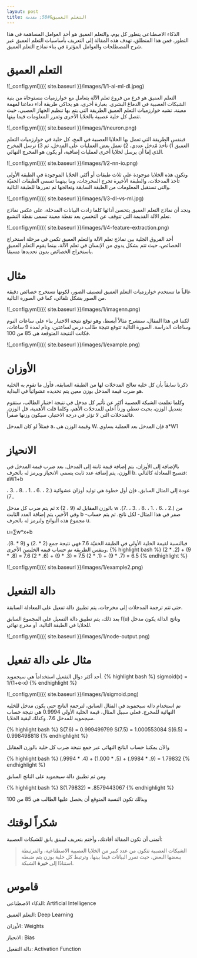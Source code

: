 ```yaml
---
layout: post
title: التعلم العميق&#58; مقدمة
---
```


الذكاء الاصطناعي يتطور كل يوم، والتعلم العميق هو أحد العوامل المساهمة في هذا التطور. فمن هذا المنطلق، تهدف هذه المقالة إلى التعريف بأساسيات التعلم العميق عبر شرح  المصطلحات والعوامل المؤثرة في بناء نماذج التعلم العميق.

# التعلم العميق

![_config.yml]({{ site.baseurl }}/images/1/1-ai-ml-dl.jpeg)

التعلم العميق هو فرع من فروع تعلم الآلة يتعامل مع خوارزميات مستوحاة من بنية الشبكات العصبية في الدماغ البشري. بعبارة أخرى، هو يحاكي طريقة أداء دماغنا لمهمة معينة. تشبه خوارزميات التعلم العميق الطريقة التي يتم بها تنظيم الجهاز العصبي، حيث تتصل كل خلية عصبية بالخلايا الأخرى وتمرر المعلومات فيما بينها.

![_config.yml]({{ site.baseurl }}/images/1/neuron.png)

فبنفس الطريقة التي تعمل بها الخلايا العصبية في المخ، كل خلية في خوارزميات التعلم العميق 1) تأخذ مٌدخل عددي، 2) تعمل بعض العمليات على المدخل، ثم 3) ترسل المخرج الذي إما أن يرسل لخلايا أخرى لعمليات إضافية، أو يكون هو المخرج النهائي.

![_config.yml]({{ site.baseurl }}/images/1/2-nn-io.png)

وتكون هذه الخلايا موجودة على ثلاث طبقات أو أكثر. الخلايا الموجودة في الطبقة الأولى تأخذ المدخلات، والطبقة الأخيرة تخرج المخرجات، وما بينهما تسمى الطبقات الخفيّة والتي تستقبل المعلومات من الطبقة السابقة وتعالجها ثم تمررها للطبقة التالية.

![_config.yml]({{ site.baseurl }}/images/1/3-dl-vs-ml.jpg)

ونجد أن نماذج التعلم العميق يتحسن أدائها كلما زادت البيانات المدخلة، على عكس نماذج تعلم الآلة القديمة التي تتوقف عن التحسن بعد نقطة معينة تسمى نقطة التشبع.

![_config.yml]({{ site.baseurl }}/images/1/4-feature-extraction.png)

أحد الفروق الجلية بين نماذج تعلم الآلة والتعلم العميق تكمن في مرحلة استخراج الخصائص، حيث تتم بشكل يدوي من الإنسان في تعلم الآلة، بينما يقوم التعلم العميق باستخراج الخصائص بدون تحديدها مسبقاً.

# مثال
غالباً ما تستخدم خوارزميات التعلم العميق لتصنيف الصور، لكونها تستخرج خصائص دقيقة من الصور بشكل تلقائي، كما في الصورة التالية.

![_config.yml]({{ site.baseurl }}/images/1/imagenn.png)

لكننا في هذا المقال، سنشرح مثالاً أبسط، وهو توقع نتيجة الاختبار بناء على ساعات النوم وساعات الدراسة. الصورة التالية تتوقع نتيجة طالب درس لساعتين، ونام لمدة 9 ساعات، فكانت النتيجة المتوقعة هي 85 من 100.

![_config.yml]({{ site.baseurl }}/images/1/example.png)

# الأوزان
ذكرنا سابقاً بأن كل خلية تعالج المدخلات لها من الطبقة السابقة، فأول ما تقوم به الخلية هو ضرب قيمة المدخل بوزن معين يتم تحديده عشوائياً في البداية. 

وكلما تعلمت الشبكة العصبية أكثر عن تأثير كل مدخل في نتيجة اختبار الطالب، ستقوم بتعديل الوزن، بحيث تعطي وزناً أعلى للمدخلات الأهم، وكلما قلت الأهمية، قل الوزن. فالمدخلات التي لا تؤثر في درجة الاختبار، سيكون وزنها صفراً.

فمثلاً لو كان المدخل a، وقيمة الوزن هي W. فإن المدخل بعد العملية يساوي a*W1

# الانحياز
بالإضافة إلى الأوزان، يتم إضافة قيمة ثابتة إلى المدخل.
بعد ضرب قيمة المدخل في الوزن، يتم إضافة عدد ثابت يسمى الانحياز ويرمز له بالحرف b. فتصبح المعادلة كالتالي:
aW1+b

عودة إلى المثال السابق، فإن أول خطوة هي توليد أوزان عشوائية (.2 ، .6 ، .1 ، .8 ، .3 ، .7).

ثم يتم ضرب كل مدخل x (2 ، 9) بالوزن المقابل له w من (.2 ، .6 ، .1 ، .8 ، .3 ، .7). وفي الأخير، يتم إضافة العدد الثابت b -صفر في هذا المثال- لكل ناتج. ثم يتم حساب مجموع هذه النواتج ولنرمز له بالحرف u.

u=∑w*x+b

فبالنسبة لقيمة الخلية الأولى في الطبقة الخفيّة 7.6 فهي نتيجة جمع (2 * .2) و (9 * .8). وبنفس الطريقة تم حساب قيمة الخليتين الأخرى.
{% highlight bash %}
(2 * .2) + (9 * .8) = 7.6 
(2 * .6) + (9 * .3) = 7.5 
(2 * .1) + (9 * .7) = 6.5
{% endhighlight %}

![_config.yml]({{ site.baseurl }}/images/1/example2.png)


# دالة التفعيل
حتى تتم ترجمة المدخلات إلى مخرجات، يتم تطبيق دالة تفعيل على المعادلة السابقة.

بعد ذلك، يتم تطبيق دالة التفعيل على المجموع السابق f(u) وناتج الدالة يكون مدخل للخلايا في الطبقة التالية، أو مخرج نهائي.

![_config.yml]({{ site.baseurl }}/images/1/node-output.png)

# مثال على دالة تفعيل
أحد أكثر دوال التفعيل استخداماً هي سيجمويد. 
{% highlight bash %}
sigmoid(x) = 1/(1+e-x)
{% endhighlight %}

![_config.yml]({{ site.baseurl }}/images/1/sigmoid.png)

تم استخدام دالة سيجمويد في المثال السابق، لترجمة الناتج حتى يكون مدخل للخلية النهائية للمخرج. فعلى سبيل المثال، قيمة الخلية الأولى  0.9994 هي نتيجة حساب سيجمويد للمدخل 7.6. وكذلك لبقية الخلايا.

{% highlight bash %}
S(7.6) = 0.999499799
S(7.5) = 1.000553084
S(6.5) = 0.998498818
{% endhighlight %}

والآن يمكننا حساب الناتج النهائي عبر جمع نتيجة ضرب كل خلية بالوزن المقابل

{% highlight bash %}
(.9994 * .4) + (1.000 * .5) + (.9984 * .9) = 1.79832
{% endhighlight %}

ومن ثم تطبيق دالة سيجمويد على الناتج السابق

{% highlight bash %}
S(1.79832) = .8579443067
{% endhighlight %}

وبذلك تكون النسبة المتوقع أن يحصل عليها الطالب هي 85 من 100

# شكراً لوقتك
أتمنى أن تكون المقالة أفادتك، وأختم بتعريف ليبينق يانق للشبكات العصبية:

>الشبكات العصبية تتكون من عدد كبير من الخلايا العصبية الاصطناعية، والمرتبطة ببعضها البعض، حيث تمرر البيانات فيما بينها، وترتبط كل خلية بوزن يتم ضبطه استنادًا إلى **خبرة** الشبكة.


# قاموس
الذكاء الاصطناعي: Artificial Intelligence

التعلم العميق: Deep Learning

الأوزان: Weights

الانحياز: Bias

دالة التفعيل: Activation Function
